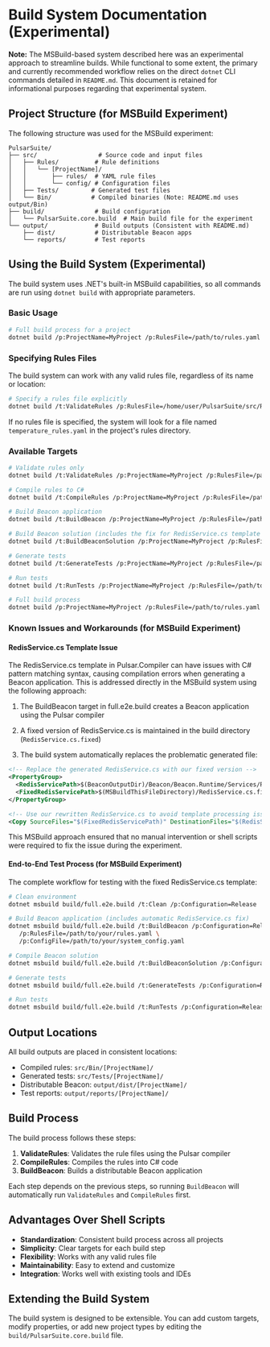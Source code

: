 # Build System Documentation (Experimental)

**Note:** The MSBuild-based system described here was an experimental approach to streamline builds. While functional to some extent, the primary and currently recommended workflow relies on the direct `dotnet` CLI commands detailed in `README.md`. This document is retained for informational purposes regarding that experimental system.

## Project Structure (for MSBuild Experiment)

The following structure was used for the MSBuild experiment:

```text
PulsarSuite/
├── src/                 # Source code and input files
│   ├── Rules/          # Rule definitions
│   │   └── [ProjectName]/
│   │       ├── rules/  # YAML rule files
│   │       └── config/ # Configuration files
│   ├── Tests/         # Generated test files
│   └── Bin/           # Compiled binaries (Note: README.md uses output/Bin)
├── build/              # Build configuration
│   └── PulsarSuite.core.build  # Main build file for the experiment
└── output/             # Build outputs (Consistent with README.md)
    ├── dist/           # Distributable Beacon apps
    └── reports/        # Test reports
```

## Using the Build System (Experimental)

The build system uses .NET's built-in MSBuild capabilities, so all commands are run using `dotnet build` with appropriate parameters.

### Basic Usage

```bash
# Full build process for a project
dotnet build /p:ProjectName=MyProject /p:RulesFile=/path/to/rules.yaml
```

### Specifying Rules Files

The build system can work with any valid rules file, regardless of its name or location:

```bash
# Specify a rules file explicitly
dotnet build /t:ValidateRules /p:RulesFile=/home/user/PulsarSuite/src/Rules/MyProject/rules/custom_rules.yaml
```

If no rules file is specified, the system will look for a file named `temperature_rules.yaml` in the project's rules directory.

### Available Targets

```bash
# Validate rules only
dotnet build /t:ValidateRules /p:ProjectName=MyProject /p:RulesFile=/path/to/rules.yaml

# Compile rules to C#
dotnet build /t:CompileRules /p:ProjectName=MyProject /p:RulesFile=/path/to/rules.yaml

# Build Beacon application
dotnet build /t:BuildBeacon /p:ProjectName=MyProject /p:RulesFile=/path/to/rules.yaml

# Build Beacon solution (includes the fix for RedisService.cs template issues)
dotnet build /t:BuildBeaconSolution /p:ProjectName=MyProject /p:RulesFile=/path/to/rules.yaml /p:Configuration=Release

# Generate tests
dotnet build /t:GenerateTests /p:ProjectName=MyProject /p:RulesFile=/path/to/rules.yaml /p:Configuration=Release

# Run tests
dotnet build /t:RunTests /p:ProjectName=MyProject /p:RulesFile=/path/to/rules.yaml /p:Configuration=Release

# Full build process
dotnet build /p:ProjectName=MyProject /p:RulesFile=/path/to/rules.yaml
```

### Known Issues and Workarounds (for MSBuild Experiment)

#### RedisService.cs Template Issue

The RedisService.cs template in Pulsar.Compiler can have issues with C# pattern matching syntax, causing compilation errors when generating a Beacon application. This is addressed directly in the MSBuild system using the following approach:

1. The BuildBeacon target in full.e2e.build creates a Beacon application using the Pulsar compiler

2. A fixed version of RedisService.cs is maintained in the build directory (`RedisService.cs.fixed`)

3. The build system automatically replaces the problematic generated file:

```xml
<!-- Replace the generated RedisService.cs with our fixed version -->
<PropertyGroup>
  <RedisServicePath>$(BeaconOutputDir)/Beacon/Beacon.Runtime/Services/RedisService.cs</RedisServicePath>
  <FixedRedisServicePath>$(MSBuildThisFileDirectory)/RedisService.cs.fixed</FixedRedisServicePath>
</PropertyGroup>

<!-- Use our rewritten RedisService.cs to avoid template processing issues -->
<Copy SourceFiles="$(FixedRedisServicePath)" DestinationFiles="$(RedisServicePath)" OverwriteReadOnlyFiles="true" />
```

This MSBuild approach ensured that no manual intervention or shell scripts were required to fix the issue during the experiment.

#### End-to-End Test Process (for MSBuild Experiment)

The complete workflow for testing with the fixed RedisService.cs template:

```bash
# Clean environment
dotnet msbuild build/full.e2e.build /t:Clean /p:Configuration=Release

# Build Beacon application (includes automatic RedisService.cs fix)
dotnet msbuild build/full.e2e.build /t:BuildBeacon /p:Configuration=Release \
   /p:RulesFile=/path/to/your/rules.yaml \
   /p:ConfigFile=/path/to/your/system_config.yaml

# Compile Beacon solution
dotnet msbuild build/full.e2e.build /t:BuildBeaconSolution /p:Configuration=Release

# Generate tests
dotnet msbuild build/full.e2e.build /t:GenerateTests /p:Configuration=Release

# Run tests
dotnet msbuild build/full.e2e.build /t:RunTests /p:Configuration=Release
```

## Output Locations

All build outputs are placed in consistent locations:

- Compiled rules: `src/Bin/[ProjectName]/`
- Generated tests: `src/Tests/[ProjectName]/`
- Distributable Beacon: `output/dist/[ProjectName]/`
- Test reports: `output/reports/[ProjectName]/`

## Build Process

The build process follows these steps:

1. **ValidateRules**: Validates the rule files using the Pulsar compiler
2. **CompileRules**: Compiles the rules into C# code
3. **BuildBeacon**: Builds a distributable Beacon application

Each step depends on the previous steps, so running `BuildBeacon` will automatically run `ValidateRules` and `CompileRules` first.

## Advantages Over Shell Scripts

- **Standardization**: Consistent build process across all projects
- **Simplicity**: Clear targets for each build step
- **Flexibility**: Works with any valid rules file
- **Maintainability**: Easy to extend and customize
- **Integration**: Works well with existing tools and IDEs

## Extending the Build System

The build system is designed to be extensible. You can add custom targets, modify properties, or add new project types by editing the `build/PulsarSuite.core.build` file.
